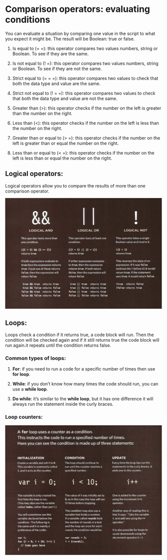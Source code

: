 # Comparison operators: evaluating conditions 

You can evaluate a situation by comparing one value in the script to what you expect it might be. The result will be Boolean: true or false.

1.	Is equal to (= =): this operator compares two values numbers, string or Boolean. To see if they are the same.

2.	Is not equal to (! =): this operator compares two values numbers, string or Boolean. To see if they are not the same.

3.	Strict equal to (= = =): this operator compares two values to check that both the data type and value are the same.

4.	Strict not equal to (! = =): this operator compares two values to check that both the data type and value are not the same.

5.	Greater than (>): this operator checks if the number on the left is greater than the number on the right.

6.	Less than (<): this operator checks if the number on the left is less than the number on the right.

7.	Greater than or equal to (> =): this operator checks if the number on the left is greater than or equal the number on the right.

8.	Less than or equal to (< =): this operator checks if the number on the left is less than or equal the number on the right.

## Logical operators: 

Logical operators allow you to compare the results of more than one comparison operator.

![logical operators](snip5.PNG)

## Loops:

Loops check a condition if it returns true, a code block will run. Then the condition will be checked again and if it still returns true the code block will run again.it repeats until the condition returns false.

### Common types of loops:

1.	**For**: if you need to run a code for a specific number of times then use **for loop**.

2.	**While**: if you don’t know how many times the code should run, you can use a **while loop**.

3.	**Do while**: it’s similar to the **while loop**, but it has one difference it will always run the statement inside the curly braces.

### Loop counters: 
![loop counters](snip6.PNG)

